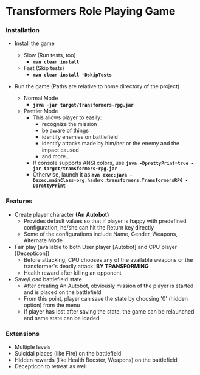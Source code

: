 # Transformers Role Playing Game

### Installation
  * Install the game
    * Slow (Run tests, too)
      - **``mvn clean install``**
    * Fast (Skip tests)
      - **``mvn clean install -DskipTests``**

  * Run the game (Paths are relative to home directory of the project)
    * Normal Mode
      - **``java -jar target/transformers-rpg.jar``**
    * Prettier Mode
      - This allows player to easily:
        * recognize the mission
        * be aware of things
        * identify enemies on battlefield
        * identify attacks made by him/her or the enemy and the impact caused
        * and more..
      - If console supports ANSI colors, use **``java -DprettyPrint=true -jar target/transformers-rpg.jar``**
      - Otherwise, launch it as  **``mvn exec:java -Dexec.mainClass=org.hasbro.transformers.TransformersRPG -DprettyPrint``**

### Features
  * Create player character **(An Autobot)**
    - Provides default values so that if player is happy with predefined configuration, he/she can hit the Return key directly
    - Some of the configurations include Name, Gender, Weapons, Alternate Mode
  * Fair play (available to both User player [Autobot] and CPU player [Decepticon])
    - Before attacking, CPU chooses any of the available weapons or the transformer's deadly attack: **BY TRANSFORMING**
    - Health reward after killing an opponent
  * Save/Load battlefield state
    - After creating An Autobot, obviously mission of the player is started and is placed on the battlefield
    - From this point, player can save the state by choosing '0' (hidden option) from the menu
    - If player has lost after saving the state, the game can be relaunched and same state can be loaded

### Extensions
  * Multiple levels
  * Suicidal places (like Fire) on the battlefield
  * Hidden rewards (like Health Booster, Weapons) on the battlefield
  * Decepticon to retreat as well
